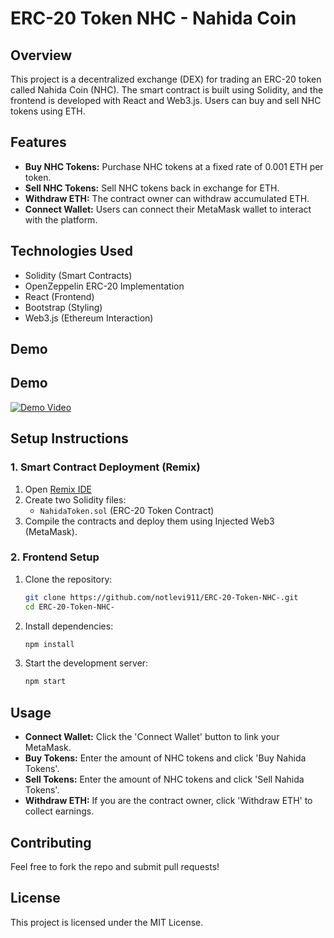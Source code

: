 # ERC-20 Token NHC - Nahida Coin

## Overview
This project is a decentralized exchange (DEX) for trading an ERC-20 token called Nahida Coin (NHC). The smart contract is built using Solidity, and the frontend is developed with React and Web3.js. Users can buy and sell NHC tokens using ETH.

## Features
- **Buy NHC Tokens:** Purchase NHC tokens at a fixed rate of 0.001 ETH per token.
- **Sell NHC Tokens:** Sell NHC tokens back in exchange for ETH.
- **Withdraw ETH:** The contract owner can withdraw accumulated ETH.
- **Connect Wallet:** Users can connect their MetaMask wallet to interact with the platform.

## Technologies Used
- Solidity (Smart Contracts)
- OpenZeppelin ERC-20 Implementation
- React (Frontend)
- Bootstrap (Styling)
- Web3.js (Ethereum Interaction)

## Demo
## Demo

[![Demo Video](https://img.youtube.com/vi/iiRc0pbCUeA/0.jpg)](https://youtu.be/iiRc0pbCUeA)




## Setup Instructions
### 1. Smart Contract Deployment (Remix)
1. Open [Remix IDE](https://remix.ethereum.org/)
2. Create two Solidity files:
   - `NahidaToken.sol` (ERC-20 Token Contract)
3. Compile the contracts and deploy them using Injected Web3 (MetaMask).

### 2. Frontend Setup
1. Clone the repository:
   ```sh
   git clone https://github.com/notlevi911/ERC-20-Token-NHC-.git
   cd ERC-20-Token-NHC-
   ```
2. Install dependencies:
   ```sh
   npm install
   ```
3. Start the development server:
   ```sh
   npm start
   ```

## Usage
- **Connect Wallet:** Click the 'Connect Wallet' button to link your MetaMask.
- **Buy Tokens:** Enter the amount of NHC tokens and click 'Buy Nahida Tokens'.
- **Sell Tokens:** Enter the amount of NHC tokens and click 'Sell Nahida Tokens'.
- **Withdraw ETH:** If you are the contract owner, click 'Withdraw ETH' to collect earnings.

## Contributing
Feel free to fork the repo and submit pull requests!

## License
This project is licensed under the MIT License.

